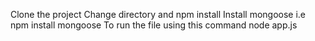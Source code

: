  Clone the project 
  Change directory and npm install
  Install mongoose i.e npm install mongoose
  To run the file using this command node app.js
